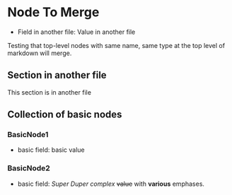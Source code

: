 ﻿# Node To Merge <node type="TopLevelMerge" ID="SomeID" />

- Field in another file: Value in another file

Testing that top-level nodes with same name, same type at the top level of markdown will merge.

## Section in another file

This section is in another file

## Collection of basic nodes <collection type="BasicNode" />

### BasicNode1

- basic field: basic value

### BasicNode2

- basic field: *Super Duper* _complex_ ~~value~~ with **various** emphases.